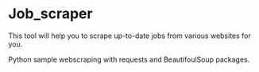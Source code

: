 # Job_scraper
This tool will help you to scrape up-to-date jobs from various websites for you.

Python sample webscraping with requests and BeautifoulSoup packages.

